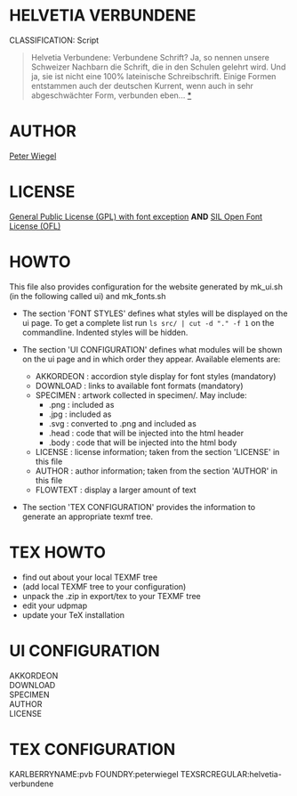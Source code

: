 HELVETIA VERBUNDENE
===================
CLASSIFICATION: Script

> Helvetia Verbundene: Verbundene Schrift? Ja, so nennen unsere Schweizer 
> Nachbarn die Schrift, die in den Schulen gelehrt wird. Und ja, sie ist 
> nicht eine 100% lateinische Schreibschrift. Einige Formen entstammen 
> auch der deutschen Kurrent, wenn auch in sehr abgeschwächter Form, 
> verbunden eben...
> [*](http://www.peter-wiegel.de/Helvetia.html)


AUTHOR
======
[Peter Wiegel](http://www.peter-wiegel.de/)


LICENSE
=======
[General Public License (GPL) with font exception](http://www.fsf.org/licenses/gpl.html) **AND**
[SIL Open Font License (OFL)](http://scripts.sil.org/OFL)


HOWTO
=====

This file also provides configuration for the website generated by 
mk_ui.sh (in the following called ui) and mk_fonts.sh

- The section 'FONT STYLES' defines what styles will be displayed on the ui 
  page. To get a complete list run `ls src/ | cut -d "." -f 1` on the 
  commandline. Indented styles will be hidden.

- The section 'UI CONFIGURATION' defines what modules will be shown on the ui 
  page and in which order they appear. Available elements are:

  - AKKORDEON :  accordion style display for font styles (mandatory)
  - DOWNLOAD  :  links to available font formats (mandatory)
  - SPECIMEN  :  artwork collected in specimen/. May include:
    - .png    :  included as <img>
    - .jpg    :  included as <img>
    - .svg    :  converted to .png and included as <img>
    - .head   :  code that will be injected into the html header
    - .body   :  code that will be injected into the html body
  - LICENSE   :  license information; 
                 taken from the section 'LICENSE' in this file
  - AUTHOR    :  author information; 
                 taken from the section 'AUTHOR' in this file
  - FLOWTEXT  :  display a larger amount of text        

- The section 'TEX CONFIGURATION' provides the information to generate an 
  appropriate texmf tree.


TEX HOWTO
=========

- find out about your local TEXMF tree
- (add local TEXMF tree to your configuration)
- unpack the .zip in export/tex to your TEXMF tree
- edit your udpmap
- update your TeX installation


UI CONFIGURATION
================

AKKORDEON    
DOWNLOAD     
SPECIMEN     
AUTHOR     
LICENSE


TEX CONFIGURATION
=================
KARLBERRYNAME:pvb
FOUNDRY:peterwiegel
TEXSRCREGULAR:helvetia-verbundene

